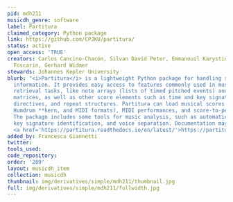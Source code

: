 ```yaml
---
pid: mdh211
musicdh_genre: software
label: Partitura
claimed_category: Python package
link: https://github.com/CPJKU/partitura/
status: active
open_access: 'TRUE'
creators: Carlos Cancino-Chacón, Silvan David Peter, Emmanouil Karystinaios, Francesco
  Foscarin, Gerhard Widmer
stewards: Johannes Kepler University
blurb: "<i>Partitura</i> is a lightweight Python package for handling symbolic musical
  information. It provides easy access to features commonly used in music information
  retrieval tasks, like note arrays (lists of timed pitched events) and 2D piano roll
  matrices, as well as other score elements such as time and key signatures, performance
  directives, and repeat structures. Partitura can load musical scores (in MEI, MusicXML,
  Humdrum **kern, and MIDI formats), MIDI performances, and score-to-performance alignments.
  The package includes some tools for music analysis, such as automatic pitch spelling,
  key signature identification, and voice separation. Documentation may be found at
  <a href='https://partitura.readthedocs.io/en/latest/'>https://partitura.readthedocs.io/en/latest/</a>."
added_by: Francesca Giannetti
twitter: 
tools_used: 
code_repository: 
order: '209'
layout: musicdh_item
collection: musicdh
thumbnail: img/derivatives/simple/mdh211/thumbnail.jpg
full: img/derivatives/simple/mdh211/fullwidth.jpg
---
```

